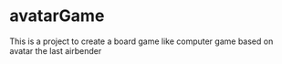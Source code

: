 # avatarGame
This is a project to create a board game like computer game based on avatar the last airbender
